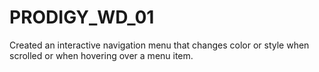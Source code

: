 # PRODIGY_WD_01
 Created an interactive navigation menu that changes color or style when scrolled or when hovering over a menu item. 
